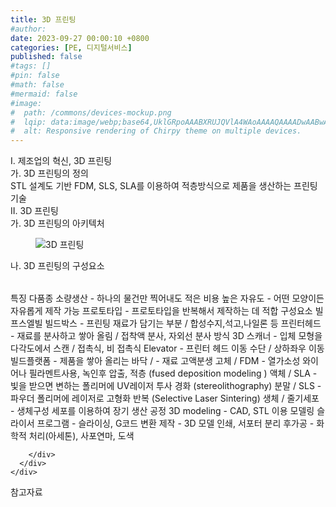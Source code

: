```yaml
---
title: 3D 프린팅
#author: 
date: 2023-09-27 00:00:10 +0800
categories: [PE, 디지털서비스]
published: false
#tags: []
#pin: false
#math: false
#mermaid: false
#image:
#  path: /commons/devices-mockup.png
#  lqip: data:image/webp;base64,UklGRpoAAABXRUJQVlA4WAoAAAAQAAAADwAABwAAQUxQSDIAAAARL0AmbZurmr57yyIiqE8oiG0bejIYEQTgqiDA9vqnsUSI6H+oAERp2HZ65qP/VIAWAFZQOCBCAAAA8AEAnQEqEAAIAAVAfCWkAALp8sF8rgRgAP7o9FDvMCkMde9PK7euH5M1m6VWoDXf2FkP3BqV0ZYbO6NA/VFIAAAA
#  alt: Responsive rendering of Chirpy theme on multiple devices.
---
```


<div class="post-wrap">
  <div class="para">
    <div class="para-title">
      I. 제조업의 혁신, 3D 프린팅
    </div>
    <div class="para-cntnt">
      <div class="para">
        <div class="para-title">
          가. 3D 프린팅의 정의
        </div>
        <div class="para-cntnt">
            STL 설계도 기반 FDM, SLS, SLA를 이용하여 적층방식으로 제품을 생산하는 프린팅기술
        </div>
      </div>
    </div>
  </div>
  
  <div class="para">
    <div class="para-title">
      II. 3D 프린팅
    </div>
    <div class="para-cntnt">
      <div class="para">
        <div class="para-title">
          가. 3D 프린팅의 아키텍처
        </div>
        <div class="para-cntnt">
          <figure class="post-figure">
            <img src="/assets/img/posts/3D-프린팅.png" alt="3D 프린팅">
<!--            <figcaption>Source: Unveiling the Metaverse: Exploring Emerging Trends, Multifaceted Perspectives, and Future Challenges</figcaption>-->
          </figure>
        </div>
      </div>
      <div class="para">
        <div class="para-title">
          나. 3D 프린팅의 구성요소
        </div>
        <div class="para-cntnt">
          <table class="post-table">
          </table>
          특징
  다품종 소량생산 - 하나의 물건만 찍어내도 적은 비용
  높은 자유도 - 어떤 모양이든 자유롭게 제작 가능
  프로토타입 - 프로토타입을 반복해서 제작하는 데 적합
구성요소 빌프스엘빌
  빌드박스 - 프린팅 재료가 담기는 부분 / 합성수지,석고,나일론 등
  프린터헤드 - 재료를 분사하고 쌓아 올림 / 접착액 분사, 자외선 분사 방식
  3D 스캐너 - 입체 모형을 다각도에서 스캔 / 접촉식, 비 접촉식
  Elevator - 프린터 헤드 이동 수단 / 상하좌우 이동
  빌드플랫폼 - 제품을 쌓아 올리는 바닥 / -
재료 고액분생
  고체 / FDM - 열가소성 와이어나 필라멘트사용, 녹인후 압출, 적층 (fused deposition modeling )
  액체 / SLA - 빛을 받으면 변하는 폴리머에 UV레이저 투사 경화 (stereolithography)
  분말 / SLS - 파우더 폴리머에 레이저로 고형화 반복 (Selective Laser Sintering)
  생체 / 줄기세포 - 생체구성 세포를 이용하여 장기 생산
공정
  3D modeling  - CAD, STL 이용 모델링
  슬라이서 프로그램 - 슬라이싱, G코드 변환
  제작 - 3D 모델 인쇄, 서포터 분리
  후가공 - 화학적 처리(아세톤), 사포연마, 도색

        </div>
      </div>
    </div>
  </div>

  <div class="refr-wrap">
    <div class="refr-title">
        참고자료
    </div>
    <ol class="refr-list">
    <!--    <li>(나현식, 최대선) <a target="_blank" href="https://scienceon.kisti.re.kr/commons/util/originalView.do?cn=JAKO202225948430499&oCn=JAKO202225948430499&dbt=JAKO&journal=NJOU00291864">메타버스 보안 위협 요소 및 대응 방안 검토</a></li>-->
    <!--    <li>(M. Uddin, S. Manickam, H. Ullah, M. Obaidat and A. Dandoush) <a target="_blank" href="https://ieeexplore.ieee.org/abstract/document/10138386">Unveiling the Metaverse: Exploring Emerging Trends, Multifaceted Perspectives, and Future Challenges</a></li>-->
    </ol>
  </div>
</div>
